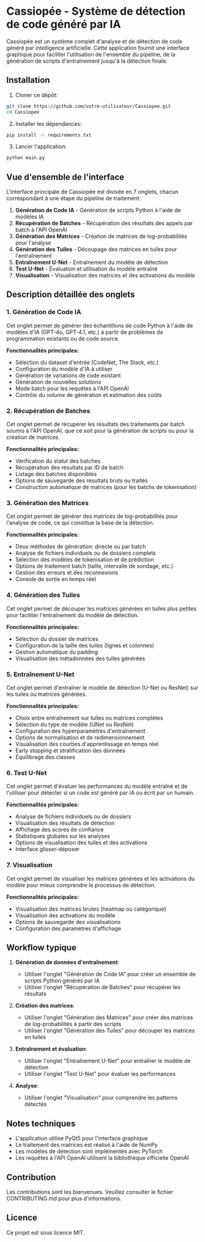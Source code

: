 # Cassiopée - Système de détection de code généré par IA

Cassiopée est un système complet d'analyse et de détection de code généré par intelligence artificielle. Cette application fournit une interface graphique pour faciliter l'utilisation de l'ensemble du pipeline, de la génération de scripts d'entraînement jusqu'à la détection finale.

## Installation

1. Cloner ce dépôt:
```bash
git clone https://github.com/votre-utilisateur/Cassiopee.git
cd Cassiopee
```

2. Installer les dépendances:
```bash
pip install -r requirements.txt
```

3. Lancer l'application:
```bash
python main.py
```

## Vue d'ensemble de l'interface

L'interface principale de Cassiopée est divisée en 7 onglets, chacun correspondant à une étape du pipeline de traitement:

1. **Génération de Code IA** - Génération de scripts Python à l'aide de modèles IA
2. **Récupération de Batches** - Récupération des résultats des appels par batch à l'API OpenAI
3. **Génération des Matrices** - Création de matrices de log-probabilités pour l'analyse
4. **Génération des Tuiles** - Découpage des matrices en tuiles pour l'entraînement
5. **Entraînement U-Net** - Entraînement du modèle de détection
6. **Test U-Net** - Évaluation et utilisation du modèle entraîné
7. **Visualisation** - Visualisation des matrices et des activations du modèle

## Description détaillée des onglets

### 1. Génération de Code IA

Cet onglet permet de générer des échantillons de code Python à l'aide de modèles d'IA (GPT-4o, GPT-4.1, etc.) à partir de problèmes de programmation existants ou de code source.

**Fonctionnalités principales:**
- Sélection du dataset d'entrée (CodeNet, The Stack, etc.)
- Configuration du modèle d'IA à utiliser
- Génération de variations de code existant
- Génération de nouvelles solutions
- Mode batch pour les requêtes à l'API OpenAI
- Contrôle du volume de génération et estimation des coûts

### 2. Récupération de Batches

Cet onglet permet de récupérer les résultats des traitements par batch soumis à l'API OpenAI, que ce soit pour la génération de scripts ou pour la création de matrices.

**Fonctionnalités principales:**
- Vérification du statut des batches
- Récupération des résultats par ID de batch
- Listage des batches disponibles
- Options de sauvegarde des résultats bruts ou traités
- Construction automatique de matrices (pour les batchs de tokenisation)

### 3. Génération des Matrices

Cet onglet permet de générer des matrices de log-probabilités pour l'analyse de code, ce qui constitue la base de la détection.

**Fonctionnalités principales:**
- Deux méthodes de génération: directe ou par batch
- Analyse de fichiers individuels ou de dossiers complets
- Sélection des modèles de tokenisation et de prédiction
- Options de traitement batch (taille, intervalle de sondage, etc.)
- Gestion des erreurs et des reconnexions
- Console de sortie en temps réel

### 4. Génération des Tuiles

Cet onglet permet de découper les matrices générées en tuiles plus petites pour faciliter l'entraînement du modèle de détection.

**Fonctionnalités principales:**
- Sélection du dossier de matrices
- Configuration de la taille des tuiles (lignes et colonnes)
- Gestion automatique du padding
- Visualisation des métadonnées des tuiles générées

### 5. Entraînement U-Net

Cet onglet permet d'entraîner le modèle de détection (U-Net ou ResNet) sur les tuiles ou matrices générées.

**Fonctionnalités principales:**
- Choix entre entraînement sur tuiles ou matrices complètes
- Sélection du type de modèle (UNet ou ResNet)
- Configuration des hyperparamètres d'entraînement
- Options de normalisation et de redimensionnement
- Visualisation des courbes d'apprentissage en temps réel
- Early stopping et stratification des données
- Équilibrage des classes

### 6. Test U-Net

Cet onglet permet d'évaluer les performances du modèle entraîné et de l'utiliser pour détecter si un code est généré par IA ou écrit par un humain.

**Fonctionnalités principales:**
- Analyse de fichiers individuels ou de dossiers
- Visualisation des résultats de détection
- Affichage des scores de confiance
- Statistiques globales sur les analyses
- Options de visualisation des tuiles et des activations
- Interface glisser-déposer

### 7. Visualisation

Cet onglet permet de visualiser les matrices générées et les activations du modèle pour mieux comprendre le processus de détection.

**Fonctionnalités principales:**
- Visualisation des matrices brutes (heatmap ou catégorique)
- Visualisation des activations du modèle
- Options de sauvegarde des visualisations
- Configuration des paramètres d'affichage

## Workflow typique

1. **Génération de données d'entraînement**:
   - Utiliser l'onglet "Génération de Code IA" pour créer un ensemble de scripts Python générés par IA
   - Utiliser l'onglet "Récupération de Batches" pour récupérer les résultats

2. **Création des matrices**:
   - Utiliser l'onglet "Génération des Matrices" pour créer des matrices de log-probabilités à partir des scripts
   - Utiliser l'onglet "Génération des Tuiles" pour découper les matrices en tuiles

3. **Entraînement et évaluation**:
   - Utiliser l'onglet "Entraînement U-Net" pour entraîner le modèle de détection
   - Utiliser l'onglet "Test U-Net" pour évaluer les performances

4. **Analyse**:
   - Utiliser l'onglet "Visualisation" pour comprendre les patterns détectés

## Notes techniques

- L'application utilise PyQt5 pour l'interface graphique
- Le traitement des matrices est réalisé à l'aide de NumPy
- Les modèles de détection sont implémentés avec PyTorch
- Les requêtes à l'API OpenAI utilisent la bibliothèque officielle OpenAI

## Contribution

Les contributions sont les bienvenues. Veuillez consulter le fichier CONTRIBUTING.md pour plus d'informations.

## Licence

Ce projet est sous licence MIT.
